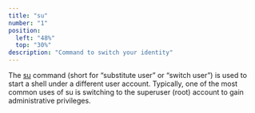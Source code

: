 ```yaml
---
title: "su"
number: "1"
position:
  left: "48%"
  top: "30%"
description: "Command to switch your identity"
---
```


The <a href="https://www.man7.org/linux/man-pages/man1/su.1.html">su</a> command (short for “substitute user” or
“switch user”) is used to start a shell under a different user account.
Typically, one of the most common uses of su is switching to the superuser
(root) account to gain administrative privileges.
